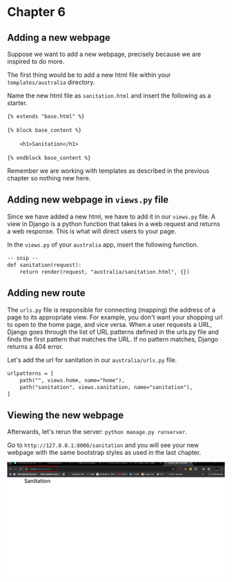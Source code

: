 # Chapter 6

## Adding a new webpage

Suppose we want to add a new webpage, precisely because we are inspired to do more.

The first thing would be to add a new html file within your `templates/australia` directory.

Name the new html file as `sanitation.html` and insert the following as a starter.

```
{% extends "base.html" %}

{% block base_content %}

    <h1>Sanitation</h1>

{% endblock base_content %}

```

Remember we are working with templates as described in the previous chapter so nothing new here. 

## Adding new webpage in `views.py` file

Since we have added a new html, we have to add it in our `views.py` file. A view in Django is a python function that takes in a web request and returns a web response. This is what will direct users to your page.

In the `views.py` of your `australia` app, insert the following function.

```
-- snip --
def sanitation(request):
    return render(request, "australia/sanitation.html", {})
```

## Adding new route

The `urls.py` file is responsible for connecting (mapping) the address of a page to its appropriate view. For example, you don't want your shopping url to open to the home page, and vice versa. When a user requests a URL, Django goes through the list of URL patterns defined in the urls.py file and finds the first pattern that matches the URL. If no pattern matches, Django returns a 404 error.

Let's add the url for sanitation in our `australia/urls.py` file.

```
urlpatterns = [
    path("", views.home, name="home"),
    path("sanitation", views.sanitation, name="sanitation"),
]

```

## Viewing the new webpage

Afterwards, let's rerun the server: `python manage.py runserver`.

Go to `http://127.0.0.1:8000/sanitation` and you will see your new webpage with the same bootstrap styles as used in the last chapter.

![](./images/second-webpage.PNG)



